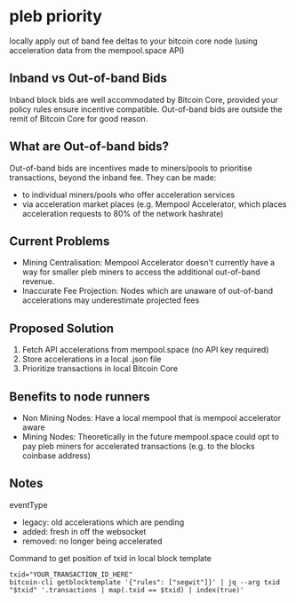 # pleb priority
locally apply out of band fee deltas to your bitcoin core node (using acceleration data from the mempool.space API)

## Inband vs Out-of-band Bids
Inband block bids are well accommodated by Bitcoin Core, provided your policy rules ensure incentive compatible.
Out-of-band bids are outside the remit of Bitcoin Core for good reason.

## What are Out-of-band bids?
Out-of-band bids are incentives made to miners/pools to prioritise transactions, beyond the inband fee. They can be made:
- to individual miners/pools who offer acceleration services
- via acceleration market places (e.g. Mempool Accelerator, which places acceleration requests to 80% of the network hashrate)  

## Current Problems
- Mining Centralisation: Mempool Accelerator doesn't currently have a way for smaller pleb miners to access the additional out-of-band revenue.
- Inaccurate Fee Projection: Nodes which are unaware of out-of-band accelerations may underestimate projected fees 

## Proposed Solution
1. Fetch API accelerations from mempool.space (no API key required)
2. Store accelerations in a local .json file
3. Prioritize transactions in local Bitcoin Core

## Benefits to node runners
- Non Mining Nodes: Have a local mempool that is mempool accelerator aware
- Mining Nodes: Theoretically in the future mempool.space could opt to pay pleb miners for accelerated transactions (e.g. to the blocks coinbase address) 


## Notes
eventType
- legacy: old accelerations which are pending 
- added: fresh in off the websocket
- removed: no longer being accelerated 

Command to get position of txid in local block template

```
txid="YOUR_TRANSACTION_ID_HERE"
bitcoin-cli getblocktemplate '{"rules": ["segwit"]}' | jq --arg txid "$txid" '.transactions | map(.txid == $txid) | index(true)'
```
